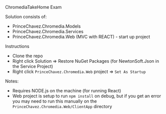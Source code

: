 ChromediaTakeHome Exam

Solution consists of:
- PrinceChavez.Chromedia.Models
- PrinceChavez.Chromedia.Services
- PrinceChavez.Chromedia.Web (MVC with REACT) - start up project

Instructions
- Clone the repo
- Right click Solution => Restore NuGet Packages (for NewtonSoft.Json in the Service Project)
- Right click `PrinceChavez.Chromedia.Web` project => `Set As Startup`

Notes: 
- Requires NODE.js on the machine (for running React)
- Web project is setup to run `npm install` on debug, but if you get an error you may need to run this manually on the `PrinceChavez.Chromedia.Web/ClientApp`  directory

